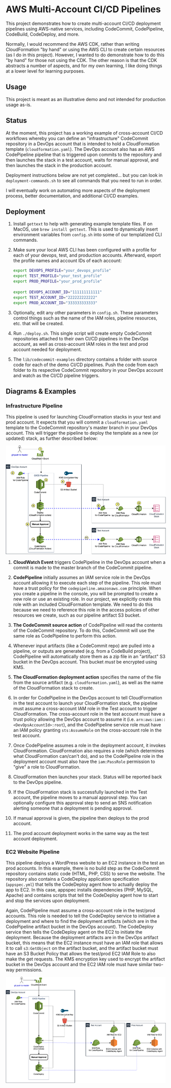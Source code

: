 # AWS Multi-Account CI/CD Pipelines

This project demonstrates how to create multi-account CI/CD deployment pipelines using AWS-native services, including CodeCommit, CodePipeline, CodeBuild, CodeDeploy, and more. 

Normally, I would recommend the AWS CDK, rather than writing CloudFormation "by hand" or using the AWS CLI to create certain resources (as I do in this project). However, I wanted to do demonstrate how to do this "by hand" for those not using the CDK. The other reason is that the CDK abstracts a number of aspects, and for my own learning, I like doing things at a lower level for learning purposes. 

## Usage

This project is meant as an illustrative demo and not intended for production usage as-is. 

## Status

At the moment, this project has a working example of cross-account CI/CD workflows whereby you can define an "infrastructure" CodeCommit repository in a DevOps account that is intended to hold a CloudFormation template (`cloudformation.yaml`). The DevOps account also has an AWS CodePipeline pipeline that is triggered upon commits to the repository and then launches the stack in a test account, waits for manual approval, and then launches the stack in the production account. 

Deployment instructions below are not yet completed... but you can look in `deployment-commands.sh` to see all commands that you need to run in order. 

I will eventually work on automating more aspects of the deployment process, better documentation, and additional CI/CD examples. 

## Deployment

1. Install `gettext` to help with generating example template files. If on MacOS, use `brew install gettext`. This is used to dynamically insert environment variables from `config.sh` into some of our templatized CLI commands.

1. Make sure your local AWS CLI has been configured with a profile for each of your devops, test, and production accounts. Afterward, export the profile names and account IDs of each account: 

    ```sh
    export DEVOPS_PROFILE="your_devops_profile"
    export TEST_PROFILE="your_test_profile"
    export PROD_PROFILE="your_prod_profile"

    export DEVOPS_ACCOUNT_ID="111111111111"
    export TEST_ACCOUNT_ID="222222222222"
    export PROD_ACCOUNT_ID="333333333333"
    ```

1. Optionally, edit any other parameters in `config.sh`. These parameters control things such as the name of the IAM roles, pipeline resources, etc. that will be created. 

1. Run `./deploy.sh`. This single script will create empty CodeCommit repositories attached to their own CI/CD pipelines in the DevOps account, as well as cross-account IAM roles in the test and prod account needed for deployment.

1. The `lib/codecommit-examples` directory contains a folder with source code for each of the demo CI/CD pipelines. Push the code from each folder to its respective CodeCommit repository in your DevOps account and watch as the CI/CD pipeline triggers. 

## Diagrams & Examples

### Infrastructure Pipeline

This pipeline is used for launching CloudFormation stacks in your test and prod account. It expects that you will commit a `cloudformation.yaml` template to the CodeCommit repository's master branch in your DevOps account. This will trigger the pipeline to deploy the template as a new (or updated) stack, as further described below:  

![](images/infrastructure-pipeline.png)

1. **CloudWatch Event** triggers CodePipeline in the DevOps account when a commit is made to the master branch of the CodeCommit pipeline. 

2. **CodePipeline** initially assumes an IAM service role in the DevOps account allowing it to execute each step of the pipeline. This role must have a trust policy for the `codepipeline.amazonaws.com` principle. When you create a pipeline in the console, you will be prompted to create a new role or use an existing role. In our project, we explicitly create this role with an included CloudFormation template. We need to do this because we need to reference this role in the access policies of other resources we create, such as our pipeline artifact S3 bucket. 

3. **The CodeCommit source action** of CodePipeline will read the contents of the CodeCommit repository. To do this, CodeCommit will use the same role as CodePipeline to perform this action.

4. Whenever input artifacts (like a CodeCommit repo) are pulled into a pipeline, or outputs are generated (e.g. from a CodeBuild project), CodePipeline will automatically store them as a zip file in an "artifact" S3 bucket in the DevOps account. This bucket *must* be encrypted using KMS. 

5. **The CloudFormation deployment action** specifies the name of the file from the source artifact (e.g. `cloudformation.yaml`), as well as the name of the CloudFormation stack to create. 

6. In order for CodePipeline in the DevOps account to tell CloudFormation in the test account to launch your CloudFormation stack, the pipeline must assume a cross-account IAM role in the Test account to trigger CloudFormation. The cross-account role in the test account must have a trust policy allowing the DevOps account to assume it (i.e. `arn:aws:iam::<DevOpsAccountId>:root`), and the CodePipeline service role must have an IAM policy granting `sts:AssumeRole` on the cross-account role in the test account.

7. Once CodePipeline assumes a role in the deployment account, it invokes CloudFormation. CloudFormation also requires a role (which determines what CloudFormation can/can't do), and so the CodePipeline role in the deployment account must also have the `iam:PassRole` permission to "give" a role to CloudFormation.

8. CloudFormation then launches your stack. Status will be reported back to the DevOps pipeline.

9. If the CloudFormation stack is successfully launched in the Test account, the pipeline moves to a manual approval step. You can optionally configure this approval step to send an SNS notification alerting someone that a deployment is pending approval. 

10. If manual approval is given, the pipeline then deploys to the prod account.

11. The prod account deployment works in the same way as the test account deployment.

### EC2 Website Pipeline

This pipeline deploys a WordPress website to an EC2 instance in the test an prod accounts. In this example, there is no build step as the CodeCommit repository contains static code (HTML, PHP, CSS) to serve the website. The repository also contains a CodeDeploy application specification (`appspec.yml`) that tells the CodeDeploy agent how to actually deploy the app to EC2. In this case, appspec installs dependencies (PHP, MySQL, Apache) and contains scripts that tell the CodeDeploy agent how to start and stop the services upon deployment. 

Again, CodePipeline must assume a cross-account role in the test/prod accounts. This role is needed to tell the CodeDeploy service to initiative a deployment and where to find the deployment artifacts (which are in the CodePipeline artifact bucket in the DevOps account). The CodeDeploy service then tells the CodeDeploy agent on the EC2 to initiate the deployment. Because the deployment artifacts are in the DevOps artifact bucket, this means that the EC2 instance must have an IAM role that allows it to call `s3:GetObject` on the artifact bucket, and the artifact bucket must have an S3 Bucket Policy that allows the test/prod EC2 IAM Role to also make the get requests. The KMS encryption key used to encrypt the artifact bucket in the DevOps account and the EC2 IAM role must have similar two-way permissions.

![](images/ec2-deploy-pipeline.png)